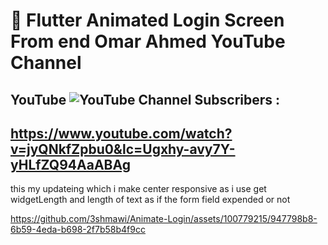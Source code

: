 # :art:   Flutter Animated Login Screen From end Omar Ahmed YouTube Channel

## YouTube ![YouTube Channel Subscribers](https://img.shields.io/youtube/channel/subscribers/UCYiZceCCbaRLP27U5RXRHog?label=Omar%20Ahmed&style=social) : 

## https://www.youtube.com/watch?v=jyQNkfZpbu0&lc=Ugxhy-avy7Y-yHLfZQ94AaABAg

this my updateing which i make center responsive 
as i use get widgetLength and length of text 
as if the form field expended or not

https://github.com/3shmawi/Animate-Login/assets/100779215/947798b8-6b59-4eda-b698-2f7b58b4f9cc

